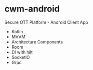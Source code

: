 # cwm-android
Secure OTT Platform - Android Client App

- Kotlin
- MVVM
- Architecture Components
- Room
- DI with hilt
- SocketIO
- Grpc
